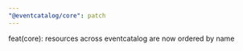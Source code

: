 ```yaml
---
"@eventcatalog/core": patch
---
```


feat(core): resources across eventcatalog are now ordered by name
